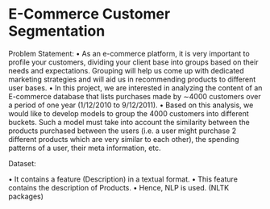 # E-Commerce Customer Segmentation

Problem Statement:
•	As an e-commerce platform, it is very important to profile your customers, dividing your client base into groups based on their needs and expectations. Grouping will help us come up with dedicated marketing strategies and will aid us in recommending products to different user bases.
•	In this project, we are interested in analyzing the content of an E-commerce database that lists purchases made by ∼4000 customers over a period of one year (1/12/2010 to 9/12/2011).
•	Based on this analysis, we would like to develop models to group the 4000 customers into different buckets. Such a model must take into account the similarity between the products purchased between the users (i.e. a user might purchase 2 different products which are very similar to each other), the spending patterns of a user, their meta information, etc.

Dataset:

•	It contains a feature (Description) in a textual format.
•	This feature contains the description of Products.
•	Hence, NLP is used. (NLTK packages)

